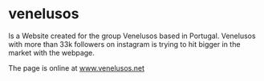 # venelusos

Is a Website created for the group Venelusos based in Portugal. 
Venelusos with more than 33k followers on instagram is trying to hit bigger in the market with the webpage. 

The page is online at www.venelusos.net



